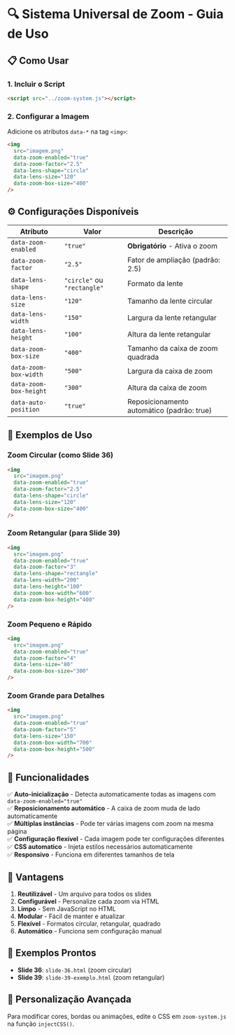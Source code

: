 # 🔍 Sistema Universal de Zoom - Guia de Uso

## 📋 Como Usar

### 1. **Incluir o Script**

```html
<script src="../zoom-system.js"></script>
```

### 2. **Configurar a Imagem**

Adicione os atributos `data-*` na tag `<img>`:

```html
<img
  src="imagem.png"
  data-zoom-enabled="true"
  data-zoom-factor="2.5"
  data-lens-shape="circle"
  data-lens-size="120"
  data-zoom-box-size="400"
/>
```

## ⚙️ Configurações Disponíveis

| Atributo               | Valor                       | Descrição                                  |
| ---------------------- | --------------------------- | ------------------------------------------ |
| `data-zoom-enabled`    | `"true"`                    | **Obrigatório** - Ativa o zoom             |
| `data-zoom-factor`     | `"2.5"`                     | Fator de ampliação (padrão: 2.5)           |
| `data-lens-shape`      | `"circle"` ou `"rectangle"` | Formato da lente                           |
| `data-lens-size`       | `"120"`                     | Tamanho da lente circular                  |
| `data-lens-width`      | `"150"`                     | Largura da lente retangular                |
| `data-lens-height`     | `"100"`                     | Altura da lente retangular                 |
| `data-zoom-box-size`   | `"400"`                     | Tamanho da caixa de zoom quadrada          |
| `data-zoom-box-width`  | `"500"`                     | Largura da caixa de zoom                   |
| `data-zoom-box-height` | `"300"`                     | Altura da caixa de zoom                    |
| `data-auto-position`   | `"true"`                    | Reposicionamento automático (padrão: true) |

## 🎨 Exemplos de Uso

### **Zoom Circular (como Slide 36)**

```html
<img
  src="imagem.png"
  data-zoom-enabled="true"
  data-zoom-factor="2.5"
  data-lens-shape="circle"
  data-lens-size="120"
  data-zoom-box-size="400"
/>
```

### **Zoom Retangular (para Slide 39)**

```html
<img
  src="imagem.png"
  data-zoom-enabled="true"
  data-zoom-factor="3"
  data-lens-shape="rectangle"
  data-lens-width="200"
  data-lens-height="100"
  data-zoom-box-width="600"
  data-zoom-box-height="400"
/>
```

### **Zoom Pequeno e Rápido**

```html
<img
  src="imagem.png"
  data-zoom-enabled="true"
  data-zoom-factor="4"
  data-lens-size="80"
  data-zoom-box-size="300"
/>
```

### **Zoom Grande para Detalhes**

```html
<img
  src="imagem.png"
  data-zoom-enabled="true"
  data-zoom-factor="5"
  data-lens-size="150"
  data-zoom-box-width="700"
  data-zoom-box-height="500"
/>
```

## 🚀 Funcionalidades

✅ **Auto-inicialização** - Detecta automaticamente todas as imagens com `data-zoom-enabled="true"`  
✅ **Reposicionamento automático** - A caixa de zoom muda de lado automaticamente  
✅ **Múltiplas instâncias** - Pode ter várias imagens com zoom na mesma página  
✅ **Configuração flexível** - Cada imagem pode ter configurações diferentes  
✅ **CSS automatico** - Injeta estilos necessários automaticamente  
✅ **Responsivo** - Funciona em diferentes tamanhos de tela

## 🎯 Vantagens

1. **Reutilizável** - Um arquivo para todos os slides
2. **Configurável** - Personalize cada zoom via HTML
3. **Limpo** - Sem JavaScript no HTML
4. **Modular** - Fácil de manter e atualizar
5. **Flexível** - Formatos circular, retangular, quadrado
6. **Automático** - Funciona sem configuração manual

## 📝 Exemplos Prontos

- **Slide 36**: `slide-36.html` (zoom circular)
- **Slide 39**: `slide-39-exemplo.html` (zoom retangular)

## 🔧 Personalização Avançada

Para modificar cores, bordas ou animações, edite o CSS em `zoom-system.js` na função `injectCSS()`.
